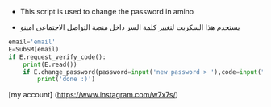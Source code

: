 
* This script is used to change the password in amino


* يستخدم هذا السكربت لتغيير كلمة السر  داخل منصة  التواصل الاجتماعي امينو 

```python
email='email'
E=SubSM(email)
if E.request_verify_code():
    print(E.read())
    if E.change_password(password=input('new password > '),code=input("code >")):
        print('done :)')
```
[my account] (https://www.instagram.com/w7x7s/) 
